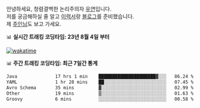 안녕하세요, 청렴결백한 논리주의자 [우연](https://dev-wooyeon.github.io/quiz-app/)입니다.  
저를 궁금해하실 줄 알고 [이력서](https://ieunune.notion.site/d836ecc9172144d4b39f185b89f16a62)랑 [블로그](https://notion-blog-ieunune.vercel.app)를 준비했습니다.  
제 [주인님](https://www.instagram.com/lovely_hiru_hari_s2/)도 보고 가세요.


📊 **실시간 트래킹 코딩타임: 23년 8월 4일 부터**  

[![wakatime](https://wakatime.com/badge/user/099dd627-fdab-4072-b87a-fa91c7a76d8d.svg?style=for-the-badge)](https://wakatime.com/@099dd627-fdab-4072-b87a-fa91c7a76d8d)

📊 **주간 트래킹 코딩타임: 최근 7일간 통계**

<!--START_SECTION:waka-->

```txt
Java              17 hrs 1 min    █████████████████████▓░░░   86.24 %
YAML              1 hr 28 mins    ██░░░░░░░░░░░░░░░░░░░░░░░   07.45 %
Avro Schema       35 mins         ▓░░░░░░░░░░░░░░░░░░░░░░░░   02.99 %
Other             19 mins         ▒░░░░░░░░░░░░░░░░░░░░░░░░   01.63 %
Groovy            6 mins          ░░░░░░░░░░░░░░░░░░░░░░░░░   00.58 %
```

<!--END_SECTION:waka-->

<!-- ![](./profile-3d-contrib/profile-night-view.svg)-->
